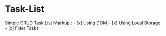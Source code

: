 # Task-List

Simple CRUD Task List
Markup : - [x] Using DOM - [x] Using Local Storage - [x] Filter Tasks
